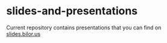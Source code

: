 # slides-and-presentations

Current repository contains presentations that you can find on [slides.bilor.us](slides.bilor.us)